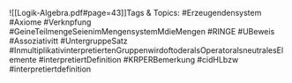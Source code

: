 
![[Logik-Algebra.pdf#page=43]]Tags & Topics:
   #Erzeugendensystem
   #Axiome
   #Verknpfung
   #GeineTeilmengeSeienimMengensystemMdieMengen
   #RINGE
   #UBeweis
   #Assoziativitt
   #UntergruppeSatz
   #InmultiplikativinterpretiertenGruppenwirdoftoderalsOperatoralsneutralesElemente
   #interpretiertDefinition
   #KRPERBemerkung
   #cidHLbzw
   #interpretiertdefinition